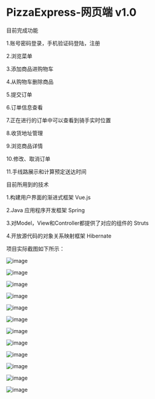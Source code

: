 # PizzaExpress-网页端 v1.0

目前完成功能

1.账号密码登录，手机验证码登陆，注册

2.浏览菜单

3.添加商品进购物车

4.从购物车删除商品

5.提交订单

6.订单信息查看

7.正在进行的订单中可以查看到骑手实时位置

8.收货地址管理

9.浏览商品详情

10.修改、取消订单

11.手线路展示和计算预定送达时间

目前所用到的技术

1.构建用户界面的渐进式框架 Vue.js

2.Java 应用程序开发框架 Spring

3.对Model，View和Controller都提供了对应的组件的 Struts

4.开放源代码的对象关系映射框架 Hibernate

项目实际截图如下所示：

![image](https://github.com/PythonIsBetter/PizzaExpress-Front/blob/master/jietu/01.PNG)

![image](https://github.com/PythonIsBetter/PizzaExpress-Front/blob/master/jietu/02.png)

![image](https://github.com/PythonIsBetter/PizzaExpress-Front/blob/master/jietu/03.png)

![image](https://github.com/PythonIsBetter/PizzaExpress-Front/blob/master/jietu/04.png)

![image](https://github.com/PythonIsBetter/PizzaExpress-Front/blob/master/jietu/05.png)

![image](https://github.com/PythonIsBetter/PizzaExpress-Front/blob/master/jietu/06.png)

![image](https://github.com/PythonIsBetter/PizzaExpress-Front/blob/master/jietu/07.png)

![image](https://github.com/PythonIsBetter/PizzaExpress-Front/blob/master/jietu/08.png)

![image](https://github.com/PythonIsBetter/PizzaExpress-Front/blob/master/jietu/09.png)

![image](https://github.com/PythonIsBetter/PizzaExpress-Front/blob/master/jietu/10.png)

![image](https://github.com/PythonIsBetter/PizzaExpress-Front/blob/master/jietu/11.png)

![image](https://github.com/PythonIsBetter/PizzaExpress-Front/blob/master/jietu/12.png)

